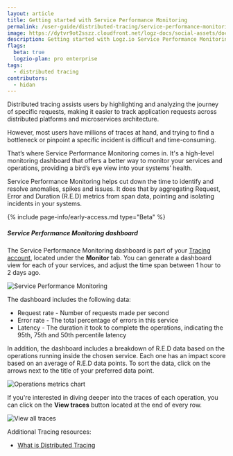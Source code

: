 ```yaml
---
layout: article
title: Getting started with Service Performance Monitoring
permalink: /user-guide/distributed-tracing/service-performance-monitoring
image: https://dytvr9ot2sszz.cloudfront.net/logz-docs/social-assets/docs-social.jpg
description: Getting started with Logz.io Service Performance Monitoring feature
flags:
  beta: true
  logzio-plan: pro enterprise
tags: 
  - distributed tracing
contributors:
  - hidan
---
```


Distributed tracing assists users by highlighting and analyzing the journey of specific requests, making it easier to track application requests across distributed platforms and microservices architecture.

However, most users have millions of traces at hand, and trying to find a bottleneck or pinpoint a specific incident is difficult and time-consuming.

That’s where Service Performance Monitoring comes in. It's a high-level monitoring dashboard that offers a better way to monitor your services and operations, providing a bird’s eye view into your systems’ health.

Service Performance Monitoring helps cut down the time to identify and resolve anomalies, spikes and issues. It does that by aggregating Request, Error and Duration (R.E.D) metrics from span data, pointing and isolating incidents in your systems.

{% include page-info/early-access.md type="Beta" %}

##### Service Performance Monitoring dashboard

The Service Performance Monitoring dashboard is part of your [Tracing account](https://app.logz.io/#/dashboard/jaeger/monitoring), located under the **Monitor** tab. You can generate a dashboard view for each of your services, and adjust the time span between 1 hour to 2 days ago.

![Service Performance Monitoring](https://dytvr9ot2sszz.cloudfront.net/logz-docs/distributed-tracing/spm-main-dashboard.png)

The dashboard includes the following data:

* Request rate - Number of requests made per second
* Error rate - The total percentage of errors in this service
* Latency - The duration it took to complete the operations, indicating the 95th, 75th and 50th percentile latency

In addition, the dashboard includes a breakdown of R.E.D data based on the operations running inside the chosen service. Each one has an impact score based on an average of R.E.D data points. To sort the data, click on the arrows next to the title of your preferred data point.

![Operations metrics chart](https://dytvr9ot2sszz.cloudfront.net/logz-docs/distributed-tracing/spm-chart-sort.png)

If you're interested in diving deeper into the traces of each operation, you can click on the **View traces** button located at the end of every row.

![View all traces](https://dytvr9ot2sszz.cloudfront.net/logz-docs/distributed-tracing/spm-view-traces-button.png)

Additional Tracing resources: 

* [What is Distributed Tracing](https://docs.logz.io/user-guide/distributed-tracing/what-is-tracing)
